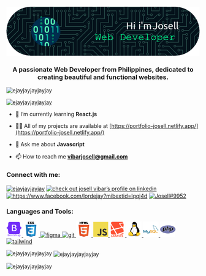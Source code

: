 ![Header](./github-header-image.png)
<h3 align="center">A passionate Web Developer from Philippines, dedicated to creating beautiful and functional websites.</h3>

<p align="left"> <img src="https://komarev.com/ghpvc/?username=ejayjayjayjayjay&label=Profile%20views&color=0e75b6&style=flat" alt="ejayjayjayjayjay" /> </p>

<p align="left"> <a href="https://github.com/ryo-ma/github-profile-trophy"><img src="https://github-profile-trophy.vercel.app/?username=ejayjayjayjayjay" alt="ejayjayjayjayjay" /></a> </p>

- 🌱 I’m currently learning **React.js**

- 👨‍💻 All of my projects are available at [https://portfolio-josell.netlify.app/](https://portfolio-josell.netlify.app/)

- 💬 Ask me about **Javascript**

- 📫 How to reach me **vibarjosell@gmail.com**

<h3 align="left">Connect with me:</h3>
<p align="left">
<a href="https://twitter.com/ejayjayjayjay" target="blank"><img align="center" src="https://raw.githubusercontent.com/rahuldkjain/github-profile-readme-generator/master/src/images/icons/Social/twitter.svg" alt="ejayjayjayjay" height="30" width="40" /></a>
<a href="https://linkedin.com/in/check out josell vibar’s profile on linkedin" target="blank"><img align="center" src="https://raw.githubusercontent.com/rahuldkjain/github-profile-readme-generator/master/src/images/icons/Social/linked-in-alt.svg" alt="check out josell vibar’s profile on linkedin" height="30" width="40" /></a>
<a href="https://fb.com/https://www.facebook.com/lordejay?mibextid=lqqj4d" target="blank"><img align="center" src="https://raw.githubusercontent.com/rahuldkjain/github-profile-readme-generator/master/src/images/icons/Social/facebook.svg" alt="https://www.facebook.com/lordejay?mibextid=lqqj4d" height="30" width="40" /></a>
<a href="https://discord.gg/Josell#9952" target="blank"><img align="center" src="https://raw.githubusercontent.com/rahuldkjain/github-profile-readme-generator/master/src/images/icons/Social/discord.svg" alt="Josell#9952" height="30" width="40" /></a>
</p>

<h3 align="left">Languages and Tools:</h3>
<p align="left"> <a href="https://getbootstrap.com" target="_blank" rel="noreferrer"> <img src="https://raw.githubusercontent.com/devicons/devicon/master/icons/bootstrap/bootstrap-plain-wordmark.svg" alt="bootstrap" width="40" height="40"/> </a> <a href="https://www.w3schools.com/css/" target="_blank" rel="noreferrer"> <img src="https://raw.githubusercontent.com/devicons/devicon/master/icons/css3/css3-original-wordmark.svg" alt="css3" width="40" height="40"/> </a> <a href="https://www.figma.com/" target="_blank" rel="noreferrer"> <img src="https://www.vectorlogo.zone/logos/figma/figma-icon.svg" alt="figma" width="40" height="40"/> </a> <a href="https://git-scm.com/"![github-header-image](https://github.com/ejayjayjayjayjay/ejayjayjayjayjay/assets/110985094/055917a1-73e3-4858-94af-b4b179f783a3)
 target="_blank" rel="noreferrer"> <img src="https://www.vectorlogo.zone/logos/git-scm/git-scm-icon.svg" alt="git" width="40" height="40"/> </a> <a href="https://www.w3.org/html/" target="_blank" rel="noreferrer"> <img src="https://raw.githubusercontent.com/devicons/devicon/master/icons/html5/html5-original-wordmark.svg" alt="html5" width="40" height="40"/> </a> <a href="https://developer.mozilla.org/en-US/docs/Web/JavaScript" target="_blank" rel="noreferrer"> <img src="https://raw.githubusercontent.com/devicons/devicon/master/icons/javascript/javascript-original.svg" alt="javascript" width="40" height="40"/> </a> <a href="https://laravel.com/" target="_blank" rel="noreferrer"> <img src="https://raw.githubusercontent.com/devicons/devicon/master/icons/laravel/laravel-plain-wordmark.svg" alt="laravel" width="40" height="40"/> </a> <a href="https://www.linux.org/" target="_blank" rel="noreferrer"> <img src="https://raw.githubusercontent.com/devicons/devicon/master/icons/linux/linux-original.svg" alt="linux" width="40" height="40"/> </a> <a href="https://www.mysql.com/" target="_blank" rel="noreferrer"> <img src="https://raw.githubusercontent.com/devicons/devicon/master/icons/mysql/mysql-original-wordmark.svg" alt="mysql" width="40" height="40"/> </a> <a href="https://www.php.net" target="_blank" rel="noreferrer"> <img src="https://raw.githubusercontent.com/devicons/devicon/master/icons/php/php-original.svg" alt="php" width="40" height="40"/> </a> <a href="https://tailwindcss.com/" target="_blank" rel="noreferrer"> <img src="https://www.vectorlogo.zone/logos/tailwindcss/tailwindcss-icon.svg" alt="tailwind" width="40" height="40"/> </a> </p>

<p><img align="left" src="https://github-readme-stats.vercel.app/api/top-langs?username=ejayjayjayjayjay&show_icons=true&locale=en&layout=compact" alt="ejayjayjayjayjay" /></p>

<p>&nbsp;<img align="center" src="https://github-readme-stats.vercel.app/api?username=ejayjayjayjayjay&show_icons=true&locale=en" alt="ejayjayjayjayjay" /></p>

<p><img align="center" src="https://github-readme-streak-stats.herokuapp.com/?user=ejayjayjayjayjay&" alt="ejayjayjayjayjay" /></p>
